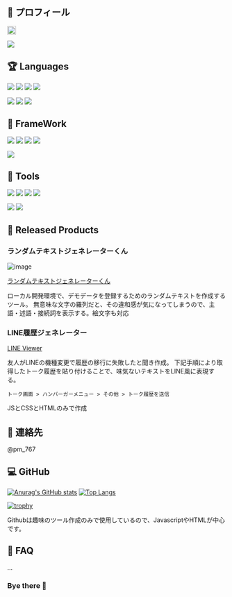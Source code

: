 ## 👣 プロフィール

  <a href="http://twitter.com/pm_767">
    <img height="20" src="https://img.shields.io/twitter/follow/pm_767?label=Twitter&logo=twitter&style=for-the-badge" />
  </a>
  
[![](https://img.shields.io/twitter/follow/pm_767?label=Twitter&logo=twitter&style=for-the-badge)](http://twitter.com/pm_767)

## 🏆  Languages

![](https://img.shields.io/badge/php-2.5year-red.svg?style=for-the-badge&logo=php)
![](https://img.shields.io/badge/JavaScript-2.5year-blue.svg?style=for-the-badge&logo=Javascript)
![](https://img.shields.io/badge/Ruby-0.2year-yellow.svg?style=for-the-badge&logo=Ruby)
![](https://img.shields.io/badge/MySQL-2.5year-purple.svg?style=for-the-badge&logo=MySQL)

![](https://img.shields.io/badge/apache-2.5year-red.svg?style=for-the-badge&logo=apache)
![](https://img.shields.io/badge/linux-2.5year-blue.svg?style=for-the-badge&logo=linux)
![](https://img.shields.io/badge/aws-1year-yellow.svg?style=for-the-badge&logo=aws)


## 🐳  FrameWork

![](https://img.shields.io/badge/cakephp-2.5year-red.svg?style=for-the-badge&logo=cakephp)
![](https://img.shields.io/badge/JQuery-2.5year-blue.svg?style=for-the-badge&logo=JQuery)
![](https://img.shields.io/badge/Vue.js-0.2year-yellow.svg?style=for-the-badge&logo=Laravel)
![](https://img.shields.io/badge/JQuery-1year-purple.svg?style=for-the-badge&logo=Vue.js)

![](https://img.shields.io/badge/RubyOnRails-0.1year-red.svg?style=for-the-badge&logo=RubyonRails)

## 🧰  Tools 

![](https://img.shields.io/badge/git-2.5year-red.svg?style=for-the-badge&logo=git)
![](https://img.shields.io/badge/docker-1year-blue.svg?style=for-the-badge&logo=docker)
![](https://img.shields.io/badge/slack-2year-yellow.svg?style=for-the-badge&logo=slack)
![](https://img.shields.io/badge/chatwork-1year-purple.svg?style=for-the-badge&logo=chatwork)

![](https://img.shields.io/badge/Vim-2.5year-red.svg?style=for-the-badge&logo=Vim)
![](https://img.shields.io/badge/VSCODE-2.5year-blue.svg?style=for-the-badge&logo=VisualStudioCode)



## 🦐  Released Products

### ランダムテキストジェネレーターくん

![image](https://user-images.githubusercontent.com/55278680/132979225-44ef5619-75d5-4eff-85bf-6d2fa0311ee4.png)

[ランダムテキストジェネレーターくん](https://scrymee.github.io/textGenerator)

ローカル開発環境で、デモデータを登録するためのランダムテキストを作成するツール。
無意味な文字の羅列だと、その違和感が気になってしまうので、主語・述語・接続詞を表示する。絵文字も対応

### LINE履歴ジェネレーター

[LINE Viewer](https://scrymee.github.io/LINEHistoryDesignGenerator/)

友人がLINEの機種変更で履歴の移行に失敗したと聞き作成。
下記手順により取得したトーク履歴を貼り付けることで、味気ないテキストをLINE風に表現する。

`トーク画面 > ハンバーガーメニュー > その他 > トーク履歴を送信`

JSとCSSとHTMLのみで作成

## 💬  連絡先

@pm_767


## 💻  GitHub

[![Anurag's GitHub stats](https://github-readme-stats.vercel.app/api?username=scrymee&show_icons=true&theme=dark)](https://github.com/anuraghazra/github-readme-stats)
[![Top Langs](https://github-readme-stats.vercel.app/api/top-langs/?username=scrymee&layout=compact)](https://github.com/anuraghazra/github-readme-stats)

[![trophy](https://github-profile-trophy.vercel.app/?username=scrymee)](https://github.com/ryo-ma/github-profile-trophy)

Githubは趣味のツール作成のみで使用しているので、JavascriptやHTMLが中心です。

## 🤔  FAQ

...



### Bye there 👋

<!--
**scrymee/scrymee** is a ✨ _special_ ✨ repository because its `README.md` (this file) appears on your GitHub profile.

Here are some ideas to get you started:

- 🔭 I’m currently working on ...
- 🌱 I’m currently learning ...
- 👯 I’m looking to collaborate on ...
- 🤔 I’m looking for help with ...
- 💬 Ask me about ...
- 📫 How to reach me: ...
- 😄 Pronouns: ...
- ⚡ Fun fact: ...
-->
